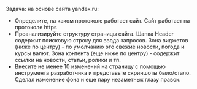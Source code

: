 Задача: на основе сайта yandex.ru:
- Определите, на каком протоколе работает сайт.
    Сайт работает на протоколе https
- Проанализируйте структуру страницы сайта.
    Шапка Header содержит поисковую строку для ввода запросов. Зона виджетов (ниже по центру) - по умолчанию это свежие новости, погода и курсы валют. Зона контента (еще ниже по центру) - содержит ссылки на новости, статьи, ролики и тп. 
- Внесите не менее 10 изменений на страницу с помощью инструмента разработчика и представьте скриншоты было/стало.
    Сделал изменение фона и еще пару незаметных глазу правок.